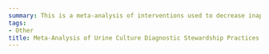 ```yaml
---
summary: This is a meta-analysis of interventions used to decrease inappropriate urine culture testing as a means to decrease unnecessary treatment of asymptomatic bacteriuria. 
tags:
- Other
title: Meta-Analysis of Urine Culture Diagnostic Stewardship Practices
---
```



